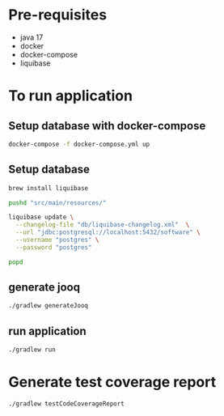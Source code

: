 # Pre-requisites
- java 17
- docker
- docker-compose
- liquibase

# To run application

## Setup database with docker-compose
```bash
docker-compose -f docker-compose.yml up
```
## Setup database
```bash
brew install liquibase

pushd "src/main/resources/"

liquibase update \
  --changelog-file "db/liquibase-changelog.xml"  \
  --url "jdbc:postgresql://localhost:5432/software" \
  --username "postgres" \
  --password "postgres"

popd
```

## generate jooq
```bash
./gradlew generateJooq
```

## run application
```bash
./gradlew run
```

# Generate test coverage report
```bash
./gradlew testCodeCoverageReport
```
